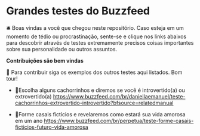 # Grandes testes do Buzzfeed

🛎️ Boas vindas a você que chegou neste repositório. Caso esteja em um momento de tédio ou procrastinação, sente-se e clique nos links abaixos para descobrir através de testes extremamente precisos coisas importantes sobre sua personalidade ou outros assuntos.

**Contribuições são bem vindas**

🚨 Para contribuir siga os exemplos dos outros testes aqui listados. Bom tour!

* 📝Escolha alguns cachorrinhos e diremos se você é introvertido(a) ou extrovertido(a)
https://www.buzzfeed.com/br/daniellaemanuel/teste-cachorrinhos-extrovertido-introvertido?bfsource=relatedmanual

* 📝Forme casais fictícios e revelaremos como estará sua vida amorosa em um ano
https://www.buzzfeed.com/br/perpetua/teste-forme-casais-ficticios-futuro-vida-amorosa


